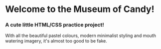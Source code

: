 # Welcome to the Museum of Candy!
### __A cute little HTML/CSS practice project!__
With all the beautiful pastel colours, modern minimalist styling and mouth watering imagery, it's almost too good to be fake.
